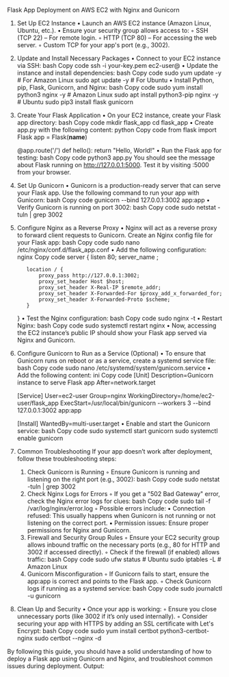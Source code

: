 Flask App Deployment on AWS EC2 with Nginx and Gunicorn
1. Set Up EC2 Instance
    • Launch an AWS EC2 instance (Amazon Linux, Ubuntu, etc.).
    • Ensure your security group allows access to:
        ◦ SSH (TCP 22) – For remote login.
        ◦ HTTP (TCP 80) – For accessing the web server.
        ◦ Custom TCP for your app's port (e.g., 3002).
2. Update and Install Necessary Packages
    • Connect to your EC2 instance via SSH:
      bash
      Copy code
      ssh -i your-key.pem ec2-user@<EC2-PUBLIC-IP>
    • Update the instance and install dependencies:
      bash
      Copy code
      sudo yum update -y  # For Amazon Linux
      sudo apt update -y  # For Ubuntu
    • Install Python, pip, Flask, Gunicorn, and Nginx:
      bash
      Copy code
      sudo yum install python3 nginx -y  # Amazon Linux
      sudo apt install python3-pip nginx -y  # Ubuntu
      sudo pip3 install flask gunicorn
3. Create Your Flask Application
    • On your EC2 instance, create your Flask app directory:
      bash
      Copy code
      mkdir flask_app
      cd flask_app
    • Create app.py with the following content:
      python
      Copy code
      from flask import Flask
      app = Flask(__name__)
      
      @app.route('/')
      def hello():
          return "Hello, World!"
    • Run the Flask app for testing:
      bash
      Copy code
      python3 app.py
      You should see the message about Flask running on http://127.0.0.1:5000. Test it by visiting <EC2-PUBLIC-IP>:5000 from your browser.
4. Set Up Gunicorn
    • Gunicorn is a production-ready server that can serve your Flask app. Use the following command to run your app with Gunicorn:
      bash
      Copy code
      gunicorn --bind 127.0.0.1:3002 app:app
    • Verify Gunicorn is running on port 3002:
      bash
      Copy code
      sudo netstat -tuln | grep 3002
5. Configure Nginx as a Reverse Proxy
    • Nginx will act as a reverse proxy to forward client requests to Gunicorn. Create an Nginx config file for your Flask app:
      bash
      Copy code
      sudo nano /etc/nginx/conf.d/flask_app.conf
    • Add the following configuration:
      nginx
      Copy code
      server {
          listen 80;
          server_name <EC2-PUBLIC-IP>;
      
          location / {
              proxy_pass http://127.0.0.1:3002;
              proxy_set_header Host $host;
              proxy_set_header X-Real-IP $remote_addr;
              proxy_set_header X-Forwarded-For $proxy_add_x_forwarded_for;
              proxy_set_header X-Forwarded-Proto $scheme;
          }
      }
    • Test the Nginx configuration:
      bash
      Copy code
      sudo nginx -t
    • Restart Nginx:
      bash
      Copy code
      sudo systemctl restart nginx
    • Now, accessing the EC2 instance’s public IP should show your Flask app served via Nginx and Gunicorn.
6. Configure Gunicorn to Run as a Service (Optional)
    • To ensure that Gunicorn runs on reboot or as a service, create a systemd service file:
      bash
      Copy code
      sudo nano /etc/systemd/system/gunicorn.service
    • Add the following content:
      ini
      Copy code
      [Unit]
      Description=Gunicorn instance to serve Flask app
      After=network.target
      
      [Service]
      User=ec2-user
      Group=nginx
      WorkingDirectory=/home/ec2-user/flask_app
      ExecStart=/usr/local/bin/gunicorn --workers 3 --bind 127.0.0.1:3002 app:app
      
      [Install]
      WantedBy=multi-user.target
    • Enable and start the Gunicorn service:
      bash
      Copy code
      sudo systemctl start gunicorn
      sudo systemctl enable gunicorn
7. Common Troubleshooting
If your app doesn’t work after deployment, follow these troubleshooting steps:
    1. Check Gunicorn is Running
        ◦ Ensure Gunicorn is running and listening on the right port (e.g., 3002):
          bash
          Copy code
          sudo netstat -tuln | grep 3002
    2. Check Nginx Logs for Errors
        ◦ If you get a "502 Bad Gateway" error, check the Nginx error logs for clues:
          bash
          Copy code
          sudo tail -f /var/log/nginx/error.log
        ◦ Possible errors include:
            ▪ Connection refused: This usually happens when Gunicorn is not running or not listening on the correct port.
            ▪ Permission issues: Ensure proper permissions for Nginx and Gunicorn.
    3. Firewall and Security Group Rules
        ◦ Ensure your EC2 security group allows inbound traffic on the necessary ports (e.g., 80 for HTTP and 3002 if accessed directly).
        ◦ Check if the firewall (if enabled) allows traffic:
          bash
          Copy code
          sudo ufw status  # Ubuntu
          sudo iptables -L  # Amazon Linux
    4. Gunicorn Misconfiguration
        ◦ If Gunicorn fails to start, ensure the app:app is correct and points to the Flask app.
        ◦ Check Gunicorn logs if running as a systemd service:
          bash
          Copy code
          sudo journalctl -u gunicorn
8. Clean Up and Security
    • Once your app is working:
        ◦ Ensure you close unnecessary ports (like 3002 if it’s only used internally).
        ◦ Consider securing your app with HTTPS by adding an SSL certificate with Let's Encrypt:
          bash
          Copy code
          sudo yum install certbot python3-certbot-nginx
          sudo certbot --nginx -d <your-domain>

By following this guide, you should have a solid understanding of how to deploy a Flask app using Gunicorn and Nginx, and troubleshoot common issues during deployment.
Output:
